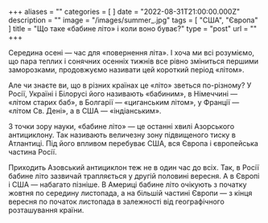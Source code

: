 +++
aliases = ""
categories = [ ]
date = "2022-08-31T21:00:00.000Z"
description = ""
image = "/images/summer_.jpg"
tags = [ "США", "Європа" ]
title = "Що таке «бабине літо» і коли воно буває?"
type = "post"
url = ""
+++


Середина осені — час для «повернення літа». І хоча ми всі розуміємо, що пара теплих і сонячних осенніх тижнів все рiвно зміниться першими заморозками, продовжуємо називати цей короткий період «літом».  
  
Але чи знаєте ви, що в різних країнах це «літо» зветься по-різному? У Росії, Україні і Білорусі його називають «бабиним», в Німеччині — «літом старих баб», в Болгарії — «циганським літом», у Франції — «літом Св. Дені», а в США — «індіанським».  
  
З точки зору науки, «бабине літо» — це останні хвилі Азорського антициклону. Так називають величезну зону підвищеного тиску в Атлантиці. Під його впливом перебуває США, вся Європа і європейська частина Росії.  
  
Приходить Азовський антициклон теж не в один час до всіх. Так, в Росії бабине літо зазвичай трапляється у другій половині вересня. А в Європі і США — набагато пізніше. В Америці бабине літо очікують з початку жовтня по середину листопада, а на більшій частині Європи — з кінця вересня по початок листопада в залежності від географічного розташування країни.
